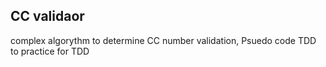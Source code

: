 ## CC validaor

complex algorythm to determine CC number validation, Psuedo code TDD to practice for TDD
